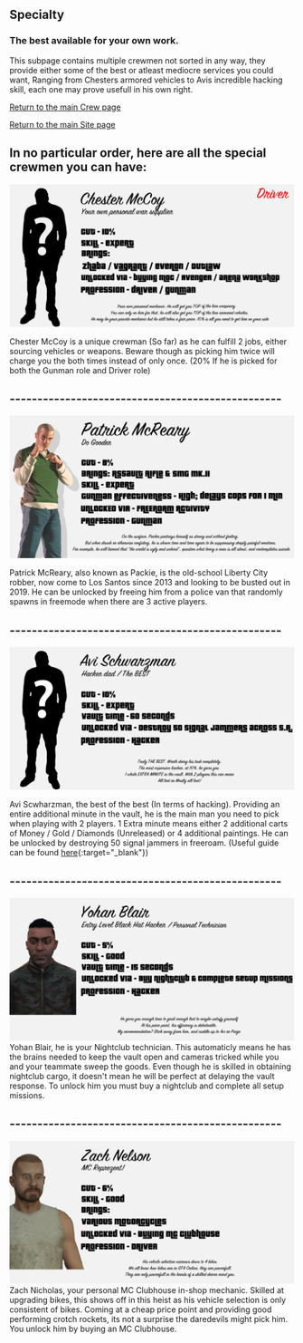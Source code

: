 ## Specialty

### The best available for your own work.

This subpage contains multiple crewmen not sorted in any way, they provide either some of the best or atleast mediocre services you could want, Ranging from Chesters armored vehicles to Avis incredible hacking skill, each one may prove usefull in his own right.

[Return to the main Crew page](https://reddey.github.io/dchelp/crew)

[Return to the main Site page](https://reddey.github.io/dchelp/)

## In no particular order, here are all the special crewmen you can have:

![Chester McCoy](https://github.com/Reddey/dchelp/blob/master/crew/special/Chester_McCoy_Anim.gif?raw=true)

Chester McCoy is a unique crewman (So far) as he can fulfill 2 jobs, either sourcing vehicles or weapons. Beware though as picking him twice will charge you the both times instead of only once. (20% If he is picked for both the Gunman role and Driver role)

## -------------------------------------------------

![Patrick McReary](https://raw.githubusercontent.com/Reddey/dchelp/master/crew/special/Packie_McReary.png)

Patrick McReary, also known as Packie, is the old-school Liberty City robber, now come to Los Santos since 2013 and looking to be busted out in 2019. He can be unlocked by freeing him from a police van that randomly spawns in freemode when there are 3 active players.

## -------------------------------------------------

![Avi Schwarzman](https://raw.githubusercontent.com/Reddey/dchelp/master/crew/special/Avi_Schwarzman.png)

Avi Scwharzman, the best of the best (In terms of hacking). Providing an entire additional minute in the vault, he is the main man you need to pick when playing with 2 players. 1 Extra minute means either 2 additional carts of Money / Gold / Diamonds (Unreleased) or 4 additional paintings. He can be unlocked by destroying 50 signal jammers in freeroam. (Useful guide can be found [here](https://steamcommunity.com/sharedfiles/filedetails/?id=1934827779&searchtext=signal+jammer){:target="_blank"})

## -------------------------------------------------

![Yohan Blair](https://github.com/Reddey/dchelp/blob/master/crew/special/Yohan_Blair_Update1.png?raw=true)
Yohan Blair, he is your Nightclub technician. This automaticly means he has the brains needed to keep the vault open and cameras tricked while you and your teammate sweep the goods. Even though he is skilled in obtaining nightclub cargo, it doesn't mean he will be perfect at delaying the vault response. To unlock him you must buy a nightclub and complete all setup missions.

## -------------------------------------------------

![Zach Nicholas](https://github.com/Reddey/dchelp/blob/master/crew/special/Zach_Nelson_Update1.png?raw=true)
Zach Nicholas, your personal MC Clubhouse in-shop mechanic. Skilled at upgrading bikes, this shows off in this heist as his vehicle selection is only consistent of bikes. Coming at a cheap price point and providing good performing crotch rockets, its not a surprise the daredevils might pick him. You unlock him by buying an MC Clubhouse.
